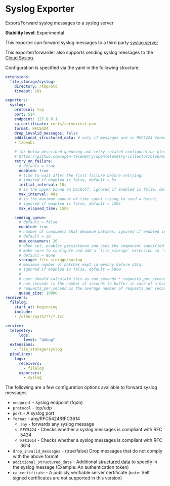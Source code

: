# Syslog Exporter

Export/Forward syslog messages to a syslog server

**Stability level**: Experimental

This exporter can forward syslog messages to a third party [syslog server](https://www.rsyslog.com/)

This exporter/forwarder also supports sending syslog messages to the [Cloud Syslog](https://help.sumologic.com/docs/send-data/hosted-collectors/cloud-syslog-source/).

Configuration is specified via the yaml in the following structure:

```yaml
extensions:
  file_storage/syslog:
    directory: /tmp/otc
    timeout: 10s

exporters:
  syslog:
    protocol: tcp
    port: 514
    endpoint: 127.0.0.1
    ca_certificate: certs/servercert.pem
    format: RFC5424
    drop_invalid_messages: false
    additional_structured_data: # only if messages are in RFC5424 format
    - tab=abc

    # for below described queueing and retry related configuration please refer to:
    # https://github.com/open-telemetry/opentelemetry-collector/blob/main/exporter/exporterhelper/README.md#configuration
    retry_on_failure:
      # default = true
      enabled: true
      # time to wait after the first failure before retrying;
      # ignored if enabled is false, default = 5s
      initial_interval: 10s
      # is the upper bound on backoff; ignored if enabled is false, default = 30s
      max_interval: 40s
      # is the maximum amount of time spent trying to send a batch;
      # ignored if enabled is false, default = 120s
      max_elapsed_time: 150s

    sending_queue:
      # default = false
      enabled: true
      # number of consumers that dequeue batches; ignored if enabled is false,
      # default = 10
      num_consumers: 20
      # when set, enables persistence and uses the component specified as a storage extension for the persistent queue
      # make sure to configure and add a `file_storage` extension in `service.extensions`.
      # default = None
      storage: file_storage/syslog
      # maximum number of batches kept in memory before data;
      # ignored if enabled is false, default = 5000
      #
      # user should calculate this as num_seconds * requests_per_second where:
      # num_seconds is the number of seconds to buffer in case of a backend outage,
      # requests_per_second is the average number of requests per seconds.
      queue_size: 10000
receivers:
  filelog:
    start_at: beginning
    include:
    - /other/path/**/*.txt

service:
  telemetry:
      logs:
        level: "debug"
  extensions:
    - file_storage/syslog
  pipelines:
    logs:
      receivers:
        - filelog
      exporters:
        - syslog
```

The following are a few configuration options available to forward syslog messages

- `endpoint` - syslog endpoint (fqdn)
- `protocol` - tcp/udp
- `port` - A syslog port
- `format` - any/RFC5424/RFC3614
  - `any` - forwards any syslog message
  - `RFC5424` - Checks whether a syslog messages is compliant with RFC 5424
  - `RFC3614` - Checks whether a syslog messages is compliant with RFC 3614
- `drop_invalid_messages` - (true/false) Drop messages that do not comply with the above format
- `additional_structured_data` - Additional [structured data](https://www.rfc-editor.org/rfc/rfc5424#page-15) to specify in the syslog message (Example: An authentication token)
- `ca_certificate` - A publicly verifiable server certificate (`note`: Self signed certificates are not supported in this version)
